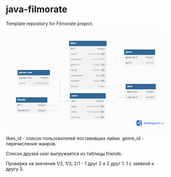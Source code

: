 # java-filmorate
Template repository for Filmorate project.

![Screenshot dbdiagram.](/src/main/resources/dbdiagram.png)

likes_id  - список пользователей поставивших лайки.
genre_id - перечисление жанров.

Список друзей user выгружается из таблицы friends. 

Проверка на значения 1/2, 1/3, 2/1 - 1 друг 2 и 2 друг 1. 
1 с заявкой к другу 3.
